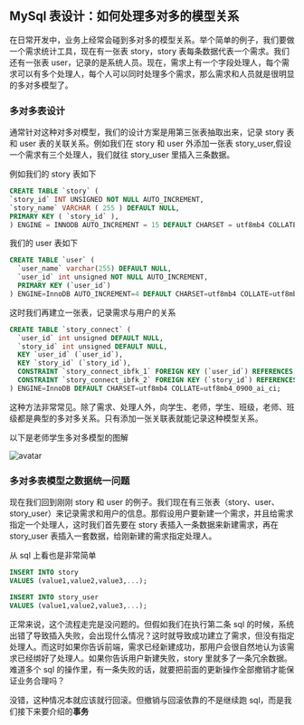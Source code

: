 ## MySql 表设计：如何处理多对多的模型关系

在日常开发中，业务上经常会碰到多对多的模型关系。举个简单的例子，我们要做一个需求统计工具，现在有一张表 story，story 表每条数据代表一个需求。我们还有一张表 user，记录的是系统人员。现在，需求上有一个字段处理人，每个需求可以有多个处理人，每个人可以同时处理多个需求，那么需求和人员就是很明显的多对多模型了。

### 多对多表设计

通常针对这种对多对模型，我们的设计方案是用第三张表抽取出来，记录 story 表和 user 表的关联关系。例如我们在 story 和 user 外添加一张表 story_user,假设一个需求有三个处理人，我们就往 story_user 里插入三条数据。

例如我们的 story 表如下

```sql
CREATE TABLE `story` (
`story_id` INT UNSIGNED NOT NULL AUTO_INCREMENT,
`story_name` VARCHAR ( 255 ) DEFAULT NULL,
PRIMARY KEY ( `story_id` ),
) ENGINE = INNODB AUTO_INCREMENT = 15 DEFAULT CHARSET = utf8mb4 COLLATE = utf8mb4_0900_ai_ci;
```

我们的 user 表如下

```sql
CREATE TABLE `user` (
  `user_name` varchar(255) DEFAULT NULL,
  `user_id` int unsigned NOT NULL AUTO_INCREMENT,
  PRIMARY KEY (`user_id`)
) ENGINE=InnoDB AUTO_INCREMENT=4 DEFAULT CHARSET=utf8mb4 COLLATE=utf8mb4_0900_ai_ci;
```

这时我们再建立一张表，记录需求与用户的关系

```sql
CREATE TABLE `story_connect` (
  `user_id` int unsigned DEFAULT NULL,
  `story_id` int unsigned DEFAULT NULL,
  KEY `user_id` (`user_id`),
  KEY `story_id` (`story_id`),
  CONSTRAINT `story_connect_ibfk_1` FOREIGN KEY (`user_id`) REFERENCES `user` (`user_id`),
  CONSTRAINT `story_connect_ibfk_2` FOREIGN KEY (`story_id`) REFERENCES `story` (`story_id`)
) ENGINE=InnoDB DEFAULT CHARSET=utf8mb4 COLLATE=utf8mb4_0900_ai_ci;
```

这种方法非常常见。除了需求、处理人外，向学生、老师，学生、班级，老师、班级都是典型的多对多关系。只有添加一张关联表就能记录这种模型关系。

以下是老师学生多对多模型的图解

![avatar](https://for-wp.obs.cn-south-1.myhuaweicloud.com:443/e3d1940e0eafdbeddd4c2cfeb028f196.webp?AccessKeyId=0FBSS4ODLZBACMCPJGBG&Expires=1710454024&Signature=X9dfsEsctNSDh43UjrfI5i0JEC4%3D)

### 多对多表模型之数据统一问题

现在我们回到刚刚 story 和 user 的例子。我们现在有三张表（story、user、story_user）来记录需求和用户的信息。那假设用户要新建一个需求，并且给需求指定一个处理人，这时我们首先要在 story 表插入一条数据来新建需求，再在 story_user 表插入一套数据，给刚新建的需求指定处理人。

从 sql 上看也是非常简单

```sql
INSERT INTO story
VALUES (value1,value2,value3,...);

INSERT INTO story_user
VALUES (value1,value2,value3,...);
```

正常来说，这个流程走完是没问题的。但假如我们在执行第二条 sql 的时候，系统出错了导致插入失败，会出现什么情况？这时就导致成功建立了需求，但没有指定处理人。而这时如果你告诉前端，需求已经新建成功，那用户会很自然地认为该需求已经绑好了处理人。如果你告诉用户新建失败，story 里就多了一条冗余数据。难道多个 sql 的操作里，有一条失败的话，就要把前面的更新操作全部撤销才能保证业务合理吗？

没错，这种情况本就应该就行回滚。但撤销与回滚依靠的不是继续跑 sql，而是我们接下来要介绍的**事务**
